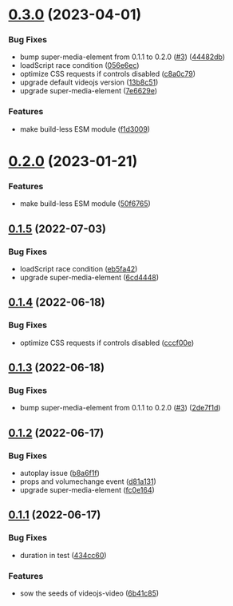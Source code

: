 # [0.3.0](https://github.com/luwes/videojs-video-element/compare/v0.1.2...v0.3.0) (2023-04-01)


### Bug Fixes

* bump super-media-element from 0.1.1 to 0.2.0 ([#3](https://github.com/luwes/videojs-video-element/issues/3)) ([44482db](https://github.com/luwes/videojs-video-element/commit/44482db8e50a8159c58848dedb9341cb7590c181))
* loadScript race condition ([056e6ec](https://github.com/luwes/videojs-video-element/commit/056e6eca3ef9cc957ae5b3302dc94a28f4b84727))
* optimize CSS requests if controls disabled ([c8a0c79](https://github.com/luwes/videojs-video-element/commit/c8a0c7994064720d5cc7bf8d5aab72533e5bfde3))
* upgrade default videojs version ([13b8c51](https://github.com/luwes/videojs-video-element/commit/13b8c512d1bdee66c8f96f5eb1a77f4f13b6411e))
* upgrade super-media-element ([7e6629e](https://github.com/luwes/videojs-video-element/commit/7e6629ed44cb59783cb8bab1fb4e03b36e7266eb))


### Features

* make build-less ESM module ([f1d3009](https://github.com/luwes/videojs-video-element/commit/f1d300983e69657a756b5ff45637ccd598c6ae8f))



# [0.2.0](https://github.com/luwes/videojs-video-element/compare/v0.1.5...v0.2.0) (2023-01-21)


### Features

* make build-less ESM module ([50f6765](https://github.com/luwes/videojs-video-element/commit/50f6765aab96738e9591c8a97b9e6d933a965b00))



## [0.1.5](https://github.com/luwes/videojs-video-element/compare/v0.1.4...v0.1.5) (2022-07-03)


### Bug Fixes

* loadScript race condition ([eb5fa42](https://github.com/luwes/videojs-video-element/commit/eb5fa425b9a5d949227cff86d6a221565bed0c08))
* upgrade super-media-element ([6cd4448](https://github.com/luwes/videojs-video-element/commit/6cd4448bc219b994ca39bab0a2d95befe057ef51))



## [0.1.4](https://github.com/luwes/videojs-video-element/compare/v0.1.3...v0.1.4) (2022-06-18)


### Bug Fixes

* optimize CSS requests if controls disabled ([cccf00e](https://github.com/luwes/videojs-video-element/commit/cccf00e8d95554b67cca012b0cb30b334f311b8e))



## [0.1.3](https://github.com/luwes/videojs-video-element/compare/v0.1.2...v0.1.3) (2022-06-18)


### Bug Fixes

* bump super-media-element from 0.1.1 to 0.2.0 ([#3](https://github.com/luwes/videojs-video-element/issues/3)) ([2de7f1d](https://github.com/luwes/videojs-video-element/commit/2de7f1dc1b857de7ab0fb11406b2c054e5cc600c))



## [0.1.2](https://github.com/luwes/videojs-video-element/compare/v0.1.1...v0.1.2) (2022-06-17)


### Bug Fixes

* autoplay issue ([b8a6f1f](https://github.com/luwes/videojs-video-element/commit/b8a6f1ffa7405e857342d2f1ca344c0efecf1ae3))
* props and volumechange event ([d81a131](https://github.com/luwes/videojs-video-element/commit/d81a13185c36ff77460d5cfd1aa9254c3de3edbd))
* upgrade super-media-element ([fc0e164](https://github.com/luwes/videojs-video-element/commit/fc0e16445117fffec3db9455ac54fc7da5a9585f))



## [0.1.1](https://github.com/luwes/videojs-video-element/compare/6b41c855bb14e0d38c2a4006087624bcee1b907b...v0.1.1) (2022-06-17)


### Bug Fixes

* duration in test ([434cc60](https://github.com/luwes/videojs-video-element/commit/434cc604889118b3f22b9488f65f8dc8e56cc80e))


### Features

* sow the seeds of videojs-video ([6b41c85](https://github.com/luwes/videojs-video-element/commit/6b41c855bb14e0d38c2a4006087624bcee1b907b))




